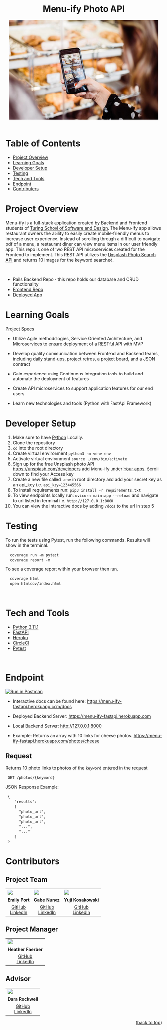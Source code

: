 <div align="center">
  <h1>Menu-ify Photo API</h1>
  <div align="center"><img src="images/food_photo.jpeg" alt="Deschutes Brewery GIF" class="center" width="480" height="320"></div>
</div>

<br>

# Table of Contents 
- [Project Overview](#project-overview)
- [Learning Goals](#learning-goals)
- [Developer Setup](#developer-setup)
- [Testing](#testing)
- [Tech and Tools](#tech-and-tools)
- [Endpoint](#endpoint)
- [Contributers](#contributors)


# Project Overview

Menu-ify is a full-stack application created by Backend and Frontend students of [Turing School of Software and Design](https://turing.edu/). The Menu-ify app allows restaurant owners the ability to easily create mobile-friendly menus to increase user experience. Instead of scrolling through a difficult to navigate pdf of a menu, a restaurant diner can view menu items in our user friendly app. This repo is one of two REST API microservices created for the Frontend to implement. This REST API utilizes the [Unsplash Photo Search API](https://unsplash.com/documentation#search-photos) and returns 10 images for the keyword searched. 

<br>

- [Rails Backend Repo](https://github.com/menu-ify/menu-ify-rails-be) - this repo holds our database and CRUD functionality<br>
- [Frontend Repo](https://github.com/menu-ify/menu-ify-fe)
- [Deployed App](https://menu-ify.vercel.app/)


# Learning Goals

[Project Specs](https://mod4.turing.edu/projects/capstone/index.html)

- Utilize Agile methodologies, Service Oriented Architecture, and Microservices to ensure deployment of a RESTful API with MVP

- Develop quality communication between Frontend and Backend teams, including daily stand-ups, project retros, a project board, and a JSON contract

- Gain experience using Continuous Integration tools to build and automate the deployment of features 

- Create API microservices to support application features for our end users

- Learn new technologies and tools (Python with FastApi Framework) 



# Developer Setup
  1. Make sure to have [Python](https://www.python.org/downloads/) Locally.
  2. Clone the repository 
  3. ```cd``` into the root directory 
  4. Create virtual environment ```python3 -m venv env```  
  5. Activate virtual environment ```source ./env/bin/activate```
  6. Sign up for the free Unsplash photo API https://unsplash.com/developers add Menu-ify under [Your apps](https://unsplash.com/oauth/applications). Scroll down to find your Access key 
  7. Create a new file called ```.env``` in root directory and add your secret key as an api_key i.e. ```api_key=123445566```
  8. To install requirements run: ```pip3 install -r requirements.txt ```
  9. To view endpoints locally run: ```uvicorn main:app --reload``` and navigate to url listed in terminal i.e. ```http://127.0.0.1:8000```
  10. You can view the interactive docs by adding ```/docs``` to the url in step 5 


# Testing 
  To run the tests using Pytest, run the following commands. Results will show in the terminal. 

  ``` 
    coverage run -m pytest
    coverage report -m 
  ```
  To see a coverage report within your browser then run.

  ```
    coverage html 
    open htmlcov/index.html
  ```
    



<br>

# Tech and Tools
- [Python 3.11.1](https://www.python.org/downloads/)
- [FastAPI](https://fastapi.tiangolo.com/) 
- [Heroku](https://www.heroku.com/what)
- [CircleCI](https://circleci.com/)
- [Pytest](https://docs.pytest.org/en/7.2.x/)





<br>

# Endpoint

[![Run in Postman](https://run.pstmn.io/button.svg)](https://app.getpostman.com/run-collection/24609974-41a1d2d6-5aa8-49d2-b086-76627d6839d3?action=collection%2Ffork&collection-url=entityId%3D24609974-41a1d2d6-5aa8-49d2-b086-76627d6839d3%26entityType%3Dcollection%26workspaceId%3D2902cec5-b68c-4ae7-a836-ede59d44bd2d#?env%5Bturing%20postman%5D=W3sia2V5IjoiZWNob1VSTCIsInZhbHVlIjoiaHR0cHM6Ly9wb3N0bWFuLWVjaG8uY29tIiwiZW5hYmxlZCI6dHJ1ZSwidHlwZSI6ImRlZmF1bHQifSx7ImtleSI6InNwb3RpZnlVUkwiLCJ2YWx1ZSI6Imh0dHBzOi8vcG9zdG1hbi1zcG90aWZ5LWdyYXBocWwuaGVyb2t1YXBwLmNvbSIsImVuYWJsZWQiOnRydWUsInR5cGUiOiJkZWZhdWx0In1d)

- Interactive docs can be found here: https://menu-ify-fastapi.herokuapp.com/docs

- Deployed Backend Server: https://menu-ify-fastapi.herokuapp.com

- Local Backend Server: http://127.0.0.1:8000

- Example: Returns an array with 10 links for cheese photos. https://menu-ify-fastapi.herokuapp.com/photos/cheese

## Request <br>
Returns 10 photo links to photos of the ```keyword``` entered in the request  
```
 GET /photos/{keyword}
```
JSON Response Example:
```
 {
    "results":
    [
      "photo_url",
      "photo_url",
      "photo_url",
      "...",
      "..."
    ]
 }
```


    


# Contributors

## Project Team

<table>
  <tr>
    <td><img src="https://avatars.githubusercontent.com/u/57226658?v=4" width=110px height=auto></td>
    <td><img src="https://avatars.githubusercontent.com/u/108249540?v=4"width=110px height=auto></td>
    <td><img src="https://avatars.githubusercontent.com/u/108035840?v=4" width=110px height=auto></td>
  </tr>
  <tr>
    <td><div align="center"><strong>Emily Port</strong></div></td>
    <td><div align="center"><strong>Gabe Nunez</strong></div></td>
    <td><div align="center"><strong>Yuji Kosakowski</strong></td>

  </tr>
  <tr>
    <td>
      <div align="center">
        <a href="https://github.com/eport01">GitHub</a><br>
        <a href="https://www.linkedin.com/in/emily-port-3ab6389b/">LinkedIn</a>
      <div>
    </td>
    <td>
      <div align="center">
        <a href="https://github.com/MisterJackpots">GitHub</a><br>
        <a href="https://www.linkedin.com/in/gabriel-c-nunez/">LinkedIn</a>
      </div>
    </td>
    <td>
      <div align="center">
        <a href="https://github.com/Yuji3000">GitHub</a><br>
        <a href="https://www.linkedin.com/in/yujikosa/">LinkedIn</a>
      </div>
    </td>
  </tr>
</table>

## Project Manager

<table>
  <tr>
    <td><img src="https://avatars.githubusercontent.com/u/48163945?v=4" width=110px height=auto></td>
  </tr>
  <tr>
    <td><div align="center"><strong>Heather Faerber</strong></div></td>
  </tr>
  <tr>
    <td>
      <div align="center"><a href="https://github.com/hfaerber">GitHub</a><br>
      <a href="https://www.linkedin.com/in/heather-faerber/">LinkedIn</a></div>
    </td>
  </tr>
</table>

## Advisor

<table>
  <tr>
    <td><img src="https://avatars.githubusercontent.com/u/71724135?v=4" width=110px height=auto></td>
  </tr>
  <tr>
    <td><div align="center"><strong>Dara Rockwell</strong></div></td>
  </tr>
  <tr>
    <td>
      <div align="center"><a href="https://github.com/dara-rockwell">GitHub</a><br>
      <a href="https://www.linkedin.com/in/dcrockwell/">LinkedIn</a></div>
    </td>
  </tr>
</table>

<p align="right">(<a href="#top">back to top</a>)</p>


